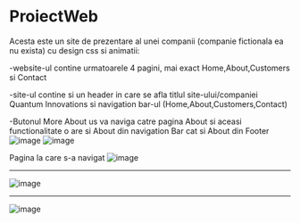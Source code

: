 # ProiectWeb
Acesta este un site de prezentare al unei companii (companie fictionala ea nu exista) cu design css si animatii:

-website-ul contine urmatoarele 4 pagini, mai exact Home,About,Customers si Contact

-site-ul contine si un header in care se afla titlul site-ului/companiei Quantum Innovations si navigation bar-ul (Home,About,Customers,Contact)

-Butonul More About us va naviga catre pagina About si aceasi functionalitate o are si About din navigation Bar cat si About din Footer
![image](https://github.com/came989/ProiectWeb/assets/45994084/57f64fa4-cadf-4a0a-bf9d-98ed793d0c1f)
![image](https://github.com/came989/ProiectWeb/assets/45994084/2529b689-4f97-4324-bfed-1833af953564)

Pagina la care s-a navigat
![image](https://github.com/came989/ProiectWeb/assets/45994084/600f6302-9965-4972-bac5-9289e51dce40)

----------

![image](https://github.com/came989/ProiectWeb/assets/45994084/6c78f8ba-a746-4941-89b0-6de8e4875d19)

---------

![image](https://github.com/came989/ProiectWeb/assets/45994084/b9d2127f-5389-485f-b5e9-7ab22e119524)




